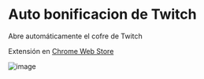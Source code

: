 # Auto bonificacion de Twitch
Abre automáticamente el cofre de Twitch

Extensión en [Chrome Web Store](https://chrome.google.com/webstore/detail/auto-bonificaci%C3%B3n-de-twit/gedmfenecmppfecolophdmpkolcpdfjo)

![image](https://user-images.githubusercontent.com/54257745/181919283-b3219a5e-0fda-4d1c-9e06-e44e23c0b15b.png)
